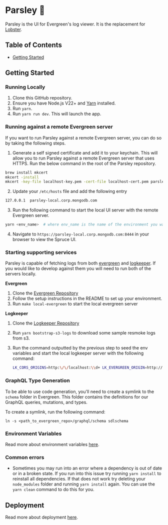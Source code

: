 # Parsley 🌿

Parsley is the UI for Evergreen's log viewer. It is the replacement for
[Lobster](https://github.com/evergreen-ci/lobster).

## Table of Contents

- [Getting Started](#getting-started)

## Getting Started

### Running Locally

1. Clone this GitHub repository.
2. Ensure you have Node.js V22+ and
   [Yarn](https://yarnpkg.com/getting-started/install) installed.
3. Run `yarn`.
4. Run `yarn run dev`. This will launch the app.

### Running against a remote Evergreen server

If you want to run Parsley against a remote Evergreen server, you can do so by
taking the following steps.

1. Generate a self signed certificate and add it to your keychain. This will
   allow you to run Parsley against a remote Evergreen server that uses HTTPS.
   Run the below command in the root of the Parsley repository.

```sh
brew install mkcert
mkcert -install
mkcert -key-file localhost-key.pem -cert-file localhost-cert.pem parsley-local.corp.mongodb.com
```

2. Update your `/etc/hosts` file and add the following entry

```sh
127.0.0.1  parsley-local.corp.mongodb.com
```

3. Run the following command to start the local UI server with the remote
   Evergreen server.

```sh
yarn <env_name>  # where env_name is the name of the environment you want to run staging or prod
```

4. Navigate to `https://parsley-local.corp.mongodb.com:8444` in your browser to
   view the Spruce UI.

### Starting supporting services

Parsley is capable of fetching logs from both
[evergreen](https://github.com/evergreen-ci/evergreen) and
[logkeeper](https://github.com/evergreen-ci/logkeeper). If you would like to
develop against them you will need to run both of the servers locally.

**Evergreen**

1. Clone the [Evergreen Repository](https://github.com/evergreen-ci/evergreen)
2. Follow the setup instructions in the README to set up your environment.
3. Run `make local-evergreen` to start the local evergreen server

**Logkeeper**

1. Clone the [Logkeeper Repository](https://github.com/evergreen-ci/logkeeper)
2. Run `yarn bootstrap-s3-logs` to download some sample resmoke logs from s3.
3. Run the command outputted by the previous step to seed the env variables and
   start the local logkeeper server with the following command:

   ```bash
   LK_CORS_ORIGINS=http:\/\/localhost:\\d+ LK_EVERGREEN_ORIGIN=http://localhost:8080 LK_PARSLEY_ORIGIN=http://localhost:5173 go run main/logkeeper.go --localPath {abs_path_to_parsley}/bin/_bucketdata
   ```

### GraphQL Type Generation

To be able to use code generation, you'll need to create a symlink to the
`schema` folder in Evergreen. This folder contains the definitions for our
GraphQL queries, mutations, and types.

To create a symlink, run the following command:

```
ln -s <path_to_evergreen_repo>/graphql/schema sdlschema
```

### Environment Variables

Read more about environment variables
[here](../../packages/deploy-utils/README.md#environment-variables).

### Common errors

- Sometimes you may run into an error where a dependency is out of date or in a
  broken state. If you run into this issue try running `yarn install` to
  reinstall all dependencies. If that does not work try deleting your
  `node_modules` folder and running `yarn install` again. You can use the
  `yarn clean` command to do this for you.

## Deployment

Read more about deployment
[here](../../packages/deploy-utils/README.md#deployment).
